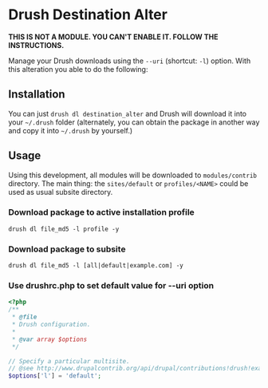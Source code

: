 # Drush Destination Alter

**THIS IS NOT A MODULE. YOU CAN'T ENABLE IT. FOLLOW THE INSTRUCTIONS.**

Manage your Drush downloads using the `--uri` (shortcut: `-l`) option. With this alteration you able to do the following:

## Installation

You can just `drush dl destination_alter` and Drush will download it into your `~/.drush` folder (alternately, you can obtain the package in another way and copy it into `~/.drush` by yourself.)

## Usage

Using this development, all modules will be downloaded to `modules/contrib` directory. The main thing: the `sites/default` or `profiles/<NAME>` could be used as usual subsite directory.

### Download package to active installation profile

```shell
drush dl file_md5 -l profile -y
```

### Download package to subsite

```shell
drush dl file_md5 -l [all|default|example.com] -y
```

### Use drushrc.php to set default value for --uri option

```php
<?php
/**
 * @file
 * Drush configuration.
 *
 * @var array $options
 */

// Specify a particular multisite.
// @see http://www.drupalcontrib.org/api/drupal/contributions!drush!examples!example.drushrc.php/7
$options['l'] = 'default';
```
